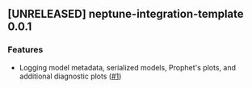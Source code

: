 ## [UNRELEASED] neptune-integration-template 0.0.1

### Features
- Logging model metadata, serialized models, Prophet's plots, and additional diagnostic plots ([#1](https://github.com/neptune-ai/neptune-prophet/pull/1))
